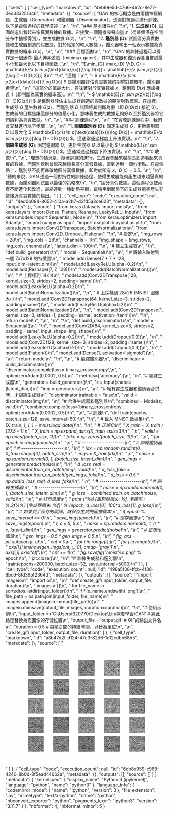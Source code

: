 {
 "cells": [
  {
   "cell_type": "markdown",
   "id": "4eb99e5d-4766-462c-8e77-0ed33a251646",
   "metadata": {},
   "source": [
    "GAN 的核心概念是由兩個神經網絡，生成器（Generator）和鑑別器（Discriminator），透過對抗過程進行訓練。以下是這個過程的數學描述：\n",
    "\n",
    "### 基本組件\n",
    "\n",
    "1. **生成器 (G)**: 試圖創造出看起來像真實數據的數據。它接受一個隨機噪聲向量 $z$（從某個潛在空間分布中抽樣得到），並生成數據 $G(z)$。\n",
    "\n",
    "2. **鑑別器 (D)**: 試圖區分真實數據和生成器創造的假數據。對於給定的輸入數據 $x$，鑑別器輸出一個表示數據為真實數據的概率 $D(x)$。\n",
    "\n",
    "### 目標函數\n",
    "\n",
    "GAN 的訓練過程可以看作是一個迷你-最大博弈遊戲（minimax game），其中生成器和鑑別器各自嘗試最小化和最大化以下目標函數：\n",
    "\n",
    "$\\min_{G} \\max_{D} V(D, G) = \\mathbb{E}_{x \\sim p_{\\text{data}}(x)}[\\log D(x)] + \\mathbb{E}_{z \\sim p_{z}(z)}[\\log (1 - D(G(z)))] $\n",
    "\n",
    "這裡：\n",
    "- $ \\mathbb{E}_{x \\sim p_{\\text{data}}(x)}[\\log D(x)] $ 是鑑別器評估真實數據的期望對數概率。鑑別器希望\n",
    "\n",
    "這部分的值最大化，意味著對於真實數據 $x$，鑑別器 $D(x)$ 應該接近 1（即判斷為真實的概率高）。\n",
    "\n",
    "- $ \\mathbb{E}_{z \\sim p_{z}(z)}[\\log (1 - D(G(z)))] $ 是鑑別器評估由生成器創造的假數據的期望對數概率。在這裡，生成器 $G$ 產生數據 $G(z)$，而鑑別器 $D$ 試圖將其判斷為假（即 $D(G(z))$ 接近 0）。生成器的目標是讓這部分的值最小化，意味著生成的數據足夠好以至於鑑別器將它們誤判為真實數據。\n",
    "\n",
    "### 訓練過程\n",
    "\n",
    "在實際訓練過程中，我們會交替進行以下步驟：\n",
    "\n",
    "1. **訓練鑑別器 (D)**: 固定生成器 $G$，更新鑑別器 $D$ 以最大化 $ \\mathbb{E}_{x \\sim p_{\\text{data}}(x)}[\\log D(x)] + \\mathbb{E}_{z \\sim p_{z}(z)}[\\log (1 - D(G(z)))] $。這通常通過梯度上升法實現。\n",
    "\n",
    "2. **訓練生成器 (G)**: 固定鑑別器 $D$，更新生成器 $G$ 以最小化 $ \\mathbb{E}_{z \\sim p_{z}(z)}[\\log (1 - D(G(z)))] $。這通常通過梯度下降法實現。\n",
    "\n",
    "### 收斂\n",
    "\n",
    "理想的情況是，隨著訓練的進行，生成器會越來越擅長創造看起來真實的數據，而鑑別器則會越來越擅長區分真假數據，直到達到一個均衡點。在這個點上，鑑別器不能再準確地區分真假數據，即對於所有 $x$，$D(x) = 0.5$。\n",
    "\n",
    "總的來說，GAN 透過一個對抗性的訓練過程，使得生成器能夠產生越來越逼真的數據，而鑑別器則試圖以最佳的策略來\n",
    "\n",
    "區分真假數據。這個過程促使兩者不斷進化和改進，最終達到一種動態平衡，這種平衡狀態下的生成器能夠產生非常接近真實數據的輸出。"
   ]
  },
  {
   "cell_type": "code",
   "execution_count": null,
   "id": "4ed0b084-8652-410a-a2b7-d3fd5a3ce623",
   "metadata": {},
   "outputs": [],
   "source": [
    "from keras.datasets import mnist\n",
    "from keras.layers import Dense, Flatten, Reshape, LeakyReLU, Input\n",
    "from keras.models import Sequential, Model\n",
    "from keras.optimizers import Adam\n",
    "import numpy as np\n",
    "import matplotlib.pyplot as plt\n",
    "from keras.layers import Conv2DTranspose, BatchNormalization\n",
    "from keras.layers import Conv2D, Dropout, Flatten\n",
    "\n",
    "# 設定\n",
    "img_rows = 28\n",
    "img_cols = 28\n",
    "channels = 1\n",
    "img_shape = (img_rows, img_cols, channels)\n",
    "latent_dim = 100\n",
    "\n",
    "# 建立生成器\n",
    "\n",
    "def build_generator():\n",
    "    model = Sequential()\n",
    "\n",
    "    # 將輸入映射到一個 7x7x128 的特徵圖\n",
    "    model.add(Dense(7 * 7 * 128, input_dim=latent_dim))\n",
    "    model.add(LeakyReLU(alpha=0.2))\n",
    "    model.add(Reshape((7, 7, 128)))\n",
    "    model.add(BatchNormalization())\n",
    "\n",
    "    # 上採樣到 14x14\n",
    "    model.add(Conv2DTranspose(128, kernel_size=3, strides=2, padding='same'))\n",
    "    model.add(LeakyReLU(alpha=0.2))\n",
    "    model.add(BatchNormalization())\n",
    "\n",
    "    # 上採樣到 28x28 (MNIST 圖像大小)\n",
    "    model.add(Conv2DTranspose(64, kernel_size=3, strides=2, padding='same'))\n",
    "    model.add(LeakyReLU(alpha=0.2))\n",
    "    model.add(BatchNormalization())\n",
    "\n",
    "    model.add(Conv2DTranspose(1, kernel_size=3, strides=1, padding='same', activation='tanh'))\n",
    "\n",
    "    return model\n",
    "\n",
    "\n",
    "\n",
    "def build_discriminator():\n",
    "    model = Sequential()\n",
    "\n",
    "    model.add(Conv2D(64, kernel_size=3, strides=2, padding='same', input_shape=img_shape))\n",
    "    model.add(LeakyReLU(alpha=0.2))\n",
    "    model.add(Dropout(0.3))\n",
    "\n",
    "    model.add(Conv2D(128, kernel_size=3, strides=2, padding='same'))\n",
    "    model.add(LeakyReLU(alpha=0.2))\n",
    "    model.add(Dropout(0.3))\n",
    "\n",
    "    model.add(Flatten())\n",
    "    model.add(Dense(1, activation='sigmoid'))\n",
    "\n",
    "    return model\n",
    "\n",
    "\n",
    "# 編譯鑑別器\n",
    "discriminator = build_discriminator()\n",
    "discriminator.compile(loss='binary_crossentropy',\n",
    "                      optimizer=Adam(0.0002, 0.5),\n",
    "                      metrics=['accuracy'])\n",
    "\n",
    "# 編譯生成器\n",
    "generator = build_generator()\n",
    "z = Input(shape=(latent_dim,))\n",
    "img = generator(z)\n",
    "\n",
    "# 唯有當生成器和鑑別器合併時，才訓練生成器\n",
    "discriminator.trainable = False\n",
    "valid = discriminator(img)\n",
    "\n",
    "# 合併生成器和鑑別器\n",
    "combined = Model(z, valid)\n",
    "combined.compile(loss='binary_crossentropy', optimizer=Adam(0.0002, 0.5))\n",
    "\n",
    "# 訓練\n",
    "def train(epochs, batch_size=128, save_interval=50):\n",
    "\n",
    "    # 載入 MNIST 數據集\n",
    "    (X_train, _), (_, _) = mnist.load_data()\n",
    "\n",
    "    # 正規化\n",
    "    X_train = X_train / 127.5 - 1.\n",
    "    X_train = np.expand_dims(X_train, axis=3)\n",
    "\n",
    "    valid = np.ones((batch_size, 1))\n",
    "    fake = np.zeros((batch_size, 1))\n",
    "\n",
    "    for epoch in range(epochs):\n",
    "\n",
    "        # ---------------------\n",
    "        #  訓練鑑別器\n",
    "        # ---------------------\n",
    "\n",
    "        idx = np.random.randint(0, X_train.shape[0], batch_size)\n",
    "        imgs = X_train[idx]\n",
    "\n",
    "        noise = np.random.normal(0, 1, (batch_size, latent_dim))\n",
    "        gen_imgs = generator.predict(noise)\n",
    "\n",
    "        d_loss_real = discriminator.train_on_batch(imgs, valid)\n",
    "        d_loss_fake = discriminator.train_on_batch(gen_imgs, fake)\n",
    "        d_loss = 0.5 * np.add(d_loss_real, d_loss_fake)\n",
    "\n",
    "        # ---------------------\n",
    "        #  訓練生成器\n",
    "        # ---------------------\n",
    "\n",
    "        noise = np.random.normal(0, 1, (batch_size, latent_dim))\n",
    "        g_loss = combined.train_on_batch(noise, valid)\n",
    "\n",
    "        # 打印進度\n",
    "        print (\"%d [鑑別器損失: %f, 準確率.: %.2f%%] [生成器損失: %f]\" % (epoch, d_loss[0], 100*d_loss[1], g_loss))\n",
    "\n",
    "        # 如果到了保存的間隔，就保存生成的圖像樣本\n",
    "        if epoch % save_interval == 0:\n",
    "            save_imgs(epoch)\n",
    "\n",
    "# 保存圖像\n",
    "def save_imgs(epoch):\n",
    "    r, c = 5, 5\n",
    "    noise = np.random.normal(0, 1, (r * c, latent_dim))\n",
    "    gen_imgs = generator.predict(noise)\n",
    "\n",
    "    # 正規化圖像\n",
    "    gen_imgs = 0.5 * gen_imgs + 0.5\n",
    "\n",
    "    fig, axs = plt.subplots(r, c)\n",
    "    cnt = 0\n",
    "    for i in range(r):\n",
    "        for j in range(c):\n",
    "            axs[i,j].imshow(gen_imgs[cnt, :,:,0], cmap='gray')\n",
    "            axs[i,j].axis('off')\n",
    "            cnt += 1\n",
    "    fig.savefig(\"mnist_%d.png\" % epoch)\n",
    "    plt.close()\n",
    "\n",
    "# 訓練生成器和鑑別器\n",
    "train(epochs=200000, batch_size=32, save_interval=5000)\n"
   ]
  },
  {
   "cell_type": "code",
   "execution_count": null,
   "id": "498a5f38-ffcb-4f38-8bc6-8fd395f2364d",
   "metadata": {},
   "outputs": [],
   "source": [
    "import imageio\n",
    "import os\n",
    "\n",
    "def create_gif(input_folder, output_file, duration):\n",
    "    images = []\n",
    "    for file_name in sorted(os.listdir(input_folder)):\n",
    "        if file_name.endswith('.png'):\n",
    "            file_path = os.path.join(input_folder, file_name)\n",
    "            images.append(imageio.imread(file_path))\n",
    "    imageio.mimsave(output_file, images, duration=duration)\n",
    "\n",
    "# 使用示例\n",
    "input_folder = r'C:\\Users\\B20770\\Desktop\\Lin\\深度學習\\GAN'  # 將此路徑替換為您圖像的存儲位置\n",
    "output_file = 'output.gif'  # GIF的輸出文件名\n",
    "duration = 0.5  # 每幀之間的持續時間，以秒為單位\n",
    "\n",
    "create_gif(input_folder, output_file, duration)"
   ]
  },
  {
   "cell_type": "markdown",
   "id": "a8b47d2f-d124-47e3-82d6-1e12cdbb68b5",
   "metadata": {},
   "source": [
    "![](output.gif)"
   ]
  },
  {
   "cell_type": "code",
   "execution_count": null,
   "id": "6cb8d959-c968-4240-8b0d-8f5ead44662a",
   "metadata": {},
   "outputs": [],
   "source": []
  }
 ],
 "metadata": {
  "kernelspec": {
   "display_name": "Python 3 (ipykernel)",
   "language": "python",
   "name": "python3"
  },
  "language_info": {
   "codemirror_mode": {
    "name": "ipython",
    "version": 3
   },
   "file_extension": ".py",
   "mimetype": "text/x-python",
   "name": "python",
   "nbconvert_exporter": "python",
   "pygments_lexer": "ipython3",
   "version": "3.11.7"
  }
 },
 "nbformat": 4,
 "nbformat_minor": 5
}
